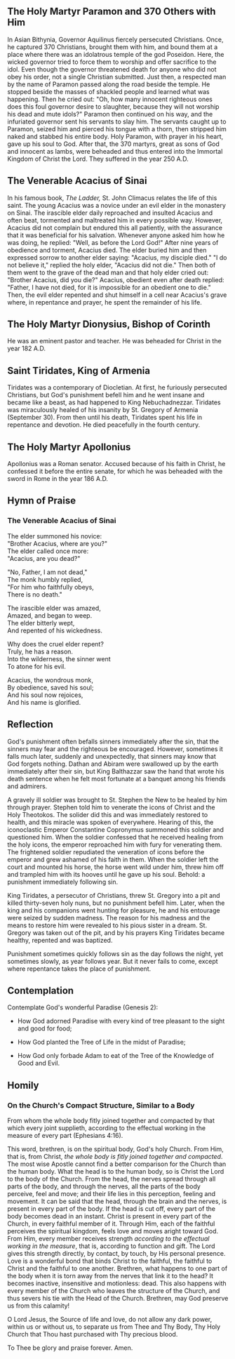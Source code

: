 ## The Holy Martyr Paramon and 370 Others with Him

In Asian Bithynia, Governor Aquilinus fiercely persecuted Christians. Once, he captured 370 Christians, brought them with him, and bound them at a place where there was an idolatrous temple of the god Poseidon. Here, the wicked governor tried to force them to worship and offer sacrifice to the idol. Even though the governor threatened death for anyone who did not obey his order, not a single Christian submitted. Just then, a respected man by the name of Paramon passed along the road beside the temple. He stopped beside the masses of shackled people and learned what was happening. Then he cried out: "Oh, how many innocent righteous ones does this foul governor desire to slaughter, because they will not worship his dead and mute idols?" Paramon then continued on his way, and the infuriated governor sent his servants to slay him. The servants caught up to Paramon, seized him and pierced his tongue with a thorn, then stripped him naked and stabbed his entire body. Holy Paramon, with prayer in his heart, gave up his soul to God. After that, the 370 martyrs, great as sons of God and innocent as lambs, were beheaded and thus entered into the Immortal Kingdom of Christ the Lord. They suffered in the year 250 A.D.

## The Venerable Acacius of Sinai

In his famous book, *The Ladder,* St. John Climacus relates the life of this saint. The young Acacius was a novice under an evil elder in the monastery on Sinai. The irascible elder daily reproached and insulted Acacius and often beat, tormented and maltreated him in every possible way. However, Acacius did not complain but endured this all patiently, with the assurance that it was beneficial for his salvation. Whenever anyone asked him how he was doing, he replied: "Well, as before the Lord God!" After nine years of obedience and torment, Acacius died. The elder buried him and then expressed sorrow to another elder saying: "Acacius, my disciple died." "I do not believe it," replied the holy elder, "Acacius did not die." Then both of them went to the grave of the dead man and that holy elder cried out: "Brother Acacius, did you die?" Acacius, obedient even after death replied: "Father, I have not died, for it is impossible for an obedient one to die." Then, the evil elder repented and shut himself in a cell near Acacius's grave where, in repentance and prayer, he spent the remainder of his life.

## The Holy Martyr Dionysius, Bishop of Corinth

He was an eminent pastor and teacher. He was beheaded for Christ in the year 182 A.D.

## Saint Tiridates, King of Armenia

Tiridates was a contemporary of Diocletian. At first, he furiously persecuted Christians, but God's punishment befell him and he went insane and became like a beast, as had happened to King Nebuchadnezzar. Tiridates was miraculously healed of his insanity by St. Gregory of Armenia (September 30). From then until his death, Tiridates spent his life in repentance and devotion. He died peacefully in the fourth century.

## The Holy Martyr Apollonius

Apollonius was a Roman senator. Accused because of his faith in Christ, he confessed it before the entire senate, for which he was beheaded with the sword in Rome in the year 186 A.D.

## Hymn of Praise

### The Venerable Acacius of Sinai

The elder summoned his novice:  
"Brother Acacius, where are you?"  
The elder called once more:  
"Acacius, are you dead?"

"No, Father, I am not dead,"  
The monk humbly replied,  
"For him who faithfully obeys,  
There is no death."

The irascible elder was amazed,  
Amazed, and began to weep.  
The elder bitterly wept,  
And repented of his wickedness.

Why does the cruel elder repent?  
Truly, he has a reason.  
Into the wilderness, the sinner went  
To atone for his evil.

Acacius, the wondrous monk,  
By obedience, saved his soul;  
And his soul now rejoices,  
And his name is glorified.

## Reflection

God's punishment often befalls sinners immediately after the sin, that the sinners may fear and the righteous be encouraged. However, sometimes it falls much later, suddenly and unexpectedly, that sinners may know that God forgets nothing. Dathan and Abiram were swallowed up by the earth immediately after their sin, but King Balthazzar saw the hand that wrote his death sentence when he felt most fortunate at a banquet among his friends and admirers.

A gravely ill soldier was brought to St. Stephen the New to be healed by him through prayer. Stephen told him to venerate the icons of Christ and the Holy Theotokos. The solider did this and was immediately restored to health, and this miracle was spoken of everywhere. Hearing of this, the iconoclastic Emperor Constantine Copronymus summoned this soldier and questioned him. When the soldier confessed that he received healing from the holy icons, the emperor reproached him with fury for venerating them. The frightened soldier repudiated the veneration of icons before the emperor and grew ashamed of his faith in them. When the soldier left the court and mounted his horse, the horse went wild under him, threw him off and trampled him with its hooves until he gave up his soul. Behold: a punishment immediately following sin.

King Tiridates, a persecutor of Christians, threw St. Gregory into a pit and killed thirty-seven holy nuns, but no punishment befell him. Later, when the king and his companions went hunting for pleasure, he and his entourage were seized by sudden madness. The reason for his madness and the means to restore him were revealed to his pious sister in a dream. St. Gregory was taken out of the pit, and by his prayers King Tiridates became healthy, repented and was baptized.

Punishment sometimes quickly follows sin as the day follows the night, yet sometimes slowly, as year follows year. But it never fails to come, except where repentance takes the place of punishment.

## Contemplation

Contemplate God's wonderful Paradise (Genesis 2):

- How God adorned Paradise with every kind of tree pleasant to the sight and good for food;

- How God planted the Tree of Life in the midst of Paradise;

- How God only forbade Adam to eat of the Tree of the Knowledge of Good and Evil.

## Homily

### On the Church's Compact Structure, Similar to a Body

From whom the whole body fitly joined together and compacted by that which every joint supplieth, according to the effectual working in the measure of every part (Ephesians 4:16).

This word, brethren, is on the spiritual body, God's holy Church. From Him, that is, from Christ, *the whole body is fitly joined together and compacted*. The most wise Apostle cannot find a better comparison for the Church than the human body. What the head is to the human body, so is Christ the Lord to the body of the Church. From the head, the nerves spread through all parts of the body, and through the nerves, all the parts of the body perceive, feel and move; and their life lies in this perception, feeling and movement. It can be said that the head, through the brain and the nerves, is present in every part of the body. If the head is cut off, every part of the body becomes dead in an instant. Christ is present in every part of the Church, in every faithful member of it. Through Him, each of the faithful perceives the spiritual kingdom, feels love and moves aright toward God. From Him, every member receives strength *according to the effectual working in the measure*, that is, according to function and gift. The Lord gives this strength directly, by contact, by touch, by His personal presence. Love is a wonderful bond that binds Christ to the faithful, the faithful to Christ and the faithful to one another. Brethren, what happens to one part of the body when it is torn away from the nerves that link it to the head? It becomes inactive, insensitive and motionless: dead. This also happens with every member of the Church who leaves the structure of the Church, and thus severs his tie with the Head of the Church. Brethren, may God preserve us from this calamity!

O Lord Jesus, the Source of life and love, do not allow any dark power, within us or without us, to separate us from Thee and Thy Body, Thy Holy Church that Thou hast purchased with Thy precious blood.

To Thee be glory and praise forever. Amen.
